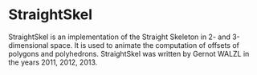 # StraightSkel
StraightSkel is an implementation of the Straight Skeleton in 2- and 3-dimensional space. It is used to animate the computation of offsets of polygons and polyhedrons. StraightSkel was written by Gernot WALZL in the years 2011, 2012, 2013.

